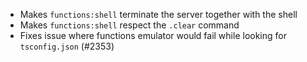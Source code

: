- Makes `functions:shell` terminate the server together with the shell
- Makes `functions:shell` respect the `.clear` command
- Fixes issue where functions emulator would fail while looking for `tsconfig.json` (#2353)
